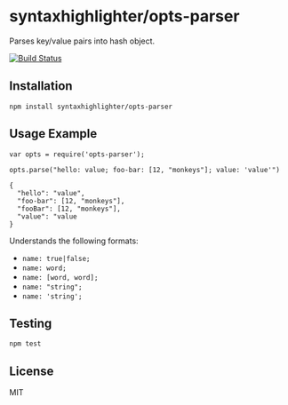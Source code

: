# syntaxhighlighter/opts-parser

Parses key/value pairs into hash object.

[![Build Status](https://travis-ci.org/alexgorbatchev/opts-parser.svg)](https://travis-ci.org/alexgorbatchev/opts-parser)

## Installation

    npm install syntaxhighlighter/opts-parser

## Usage Example

    var opts = require('opts-parser');

    opts.parse("hello: value; foo-bar: [12, "monkeys"]; value: 'value'")

    {
      "hello": "value",
      "foo-bar": [12, "monkeys"],
      "fooBar": [12, "monkeys"],
      "value": "value
    }

Understands the following formats:

- `name: true|false;`
- `name: word;`
- `name: [word, word];`
- `name: "string";`
- `name: 'string';`

## Testing

    npm test

## License

MIT
